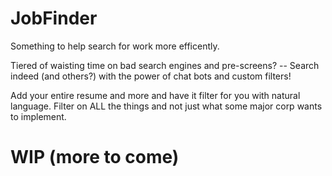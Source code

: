 # JobFinder

Something to help search for work more efficently.

Tiered of waisting time on bad search engines and pre-screens? -- Search indeed (and others?) with the power of chat bots and custom filters!

Add your entire resume and more and have it filter for you with natural language. Filter on ALL the things and not just what some major corp wants to implement.


# WIP (more to come)
